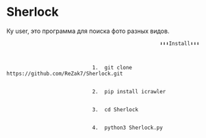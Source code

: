 # Sherlock
Ку user, это программа для поиска фото разных видов.

                                                      ⬇⬇⬇Install⬇⬇⬇

                                
                                
                                1.  git clone https://github.com/ReZak7/Sherlock.git
                                
                                
                                2.  pip install icrawler
                                
                                
                                3.  cd Sherlock
                                
                                
                                4.  python3 Sherlock.py
